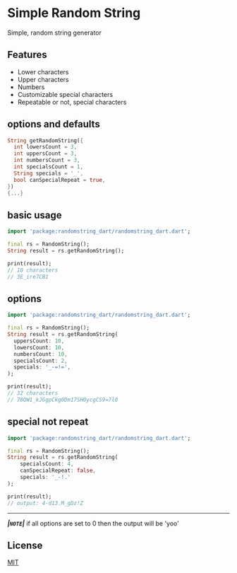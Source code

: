 # Simple Random String

 Simple, random string generator

## Features

* Lower characters
* Upper characters
* Numbers
* Customizable special characters
* Repeatable or not, special characters

## options and defaults

```dart
String getRandomString({
  int lowersCount = 3,
  int uppersCount = 3,
  int numbersCount = 3,
  int specialsCount = 1,
  String specials = '_',
  bool canSpecialRepeat = true,
})
{...}

```

## basic usage

```dart
import 'package:randomstring_dart/randomstring_dart.dart';

final rs = RandomString();
String result = rs.getRandomString();

print(result);
// 10 characters
// 3E_ire7CB1
```

## options

```dart
import 'package:randomstring_dart/randomstring_dart.dart';

final rs = RandomString();
String result = rs.getRandomString(
  uppersCount: 10,
  lowersCount: 10,
  numbersCount: 10,
  specialsCount: 2,
  specials: '_-=!=',
);

print(result);
// 32 characters
// 78QW1_kJGgpCkg0Dm17SH0ycgCS9=7l0
```

## special not repeat

```dart
import 'package:randomstring_dart/randomstring_dart.dart';

final rs = RandomString();
String result = rs.getRandomString(
    specialsCount: 4,
    canSpecialRepeat: false,
    specials: '_-!.'
);

print(result);
// output: 4-d13.M_gDz!Z
```

---
***|`NOTE`|***
if all options are set to 0 then the output will be 'yoo'

## License

  [MIT](LICENSE)
